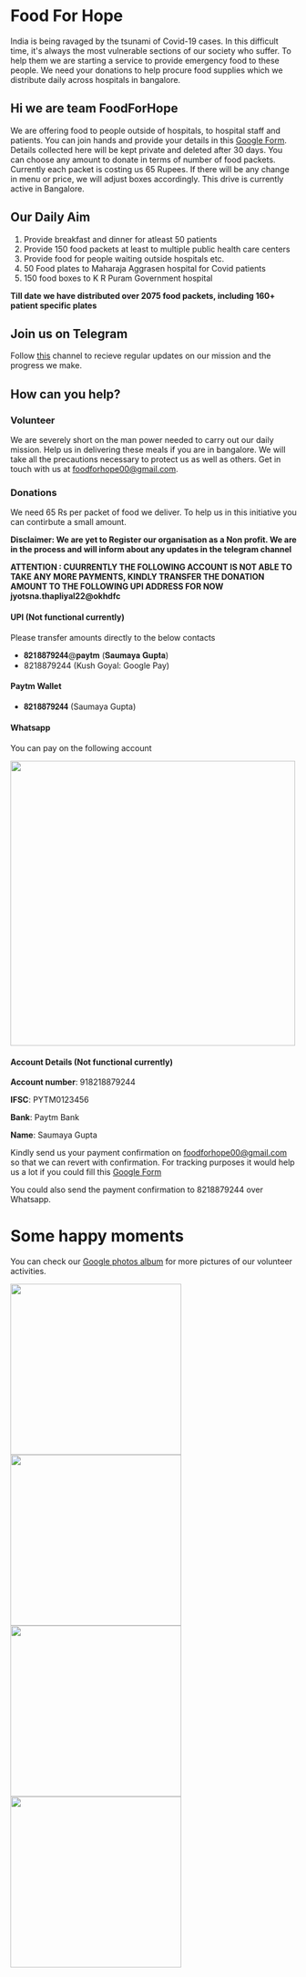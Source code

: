 # Food For Hope
India is being ravaged by the tsunami of Covid-19 cases. In this difficult time, it's always the most vulnerable sections of our society who suffer. To help them we are starting a service to provide emergency food to these people. We need your donations to help procure food supplies which we distribute daily across hospitals in bangalore.
## Hi we are team FoodForHope
We are offering food to people outside of hospitals, to hospital staff and patients. You can join hands and provide your details in this [Google Form](https://forms.gle/MrSGPGru2aURSCbA8). Details collected here will be kept private and deleted after 30 days. You can choose any amount to donate in terms of  number of food packets. Currently each packet is costing us 65 Rupees. If there will be any change in menu or price, we will adjust boxes accordingly. This drive is currently active in Bangalore.
## Our Daily Aim 
1. Provide breakfast and dinner for atleast 50 patients
2. Provide 150 food packets at least to multiple public health care centers
3. Provide food for people waiting outside hospitals etc. 
4. 50 Food plates to Maharaja Aggrasen hospital for Covid patients
5. 150 food boxes to K R Puram Government hospital 

__Till date we have distributed over 2075 food packets, including 160+ patient specific plates__

## Join us on Telegram
Follow [this](https://t.me/FoodForHope) channel to recieve regular updates on our mission and the progress we make. 

## How can you help?
### Volunteer
We are severely short on the man power needed to carry out our daily mission. Help us in delivering these meals if you are in bangalore. We will take all the precautions necessary to protect us as well as others. Get in touch with us at foodforhope00@gmail.com.
### Donations
We need 65 Rs per packet of food we deliver. To help us in this initiative you can contirbute a small amount. 

**Disclaimer: We are yet to Register our organisation as a Non profit. We are in the process and will inform about any updates in the telegram channel**

**ATTENTION : CUURRENTLY THE FOLLOWING ACCOUNT IS NOT ABLE TO TAKE ANY MORE PAYMENTS, KINDLY TRANSFER THE DONATION AMOUNT TO THE FOLLOWING UPI ADDRESS FOR NOW**
**jyotsna.thapliyal22@okhdfc**

#### UPI (Not functional currently)
Please transfer amounts directly to the below contacts
- 𝟖𝟐𝟏𝟖𝟖𝟕𝟗𝟐𝟒𝟒@𝐩𝐚𝐲𝐭𝐦 (𝐒𝐚𝐮𝐦𝐚𝐲𝐚 𝐆𝐮𝐩𝐭𝐚) 
- 8218879244 (Kush Goyal: Google Pay)

#### Paytm Wallet
- 𝟖𝟐𝟏𝟖𝟖𝟕𝟗𝟐𝟒𝟒 (Saumaya Gupta)

#### Whatsapp
You can pay on the following account
<p float="left">
  <img src="https://user-images.githubusercontent.com/5796258/116341438-8df35b80-a7fe-11eb-8fbd-002fa4cfd23b.jpeg" width="500" />
</p>

#### Account Details (Not functional currently)

**Account number**: 918218879244

**IFSC**: PYTM0123456

**Bank**: Paytm Bank

**Name**: Saumaya Gupta

Kindly send us your payment confirmation on foodforhope00@gmail.com so that we can revert with confirmation. For tracking purposes it would help us a lot if you could fill this [Google Form](https://forms.gle/MrSGPGru2aURSCbA8)

You could also send the payment confirmation to 8218879244 over Whatsapp.

# Some happy moments
You can check our [Google photos album](https://photos.app.goo.gl/PUdDLUDadChEh1Hf9) for more pictures of our volunteer activities.


<p float="left">
  <img src="https://user-images.githubusercontent.com/5796258/116056156-1658eb80-a69b-11eb-8032-8abcfeb9c9cc.jpeg" width="300" />
  <img src="https://user-images.githubusercontent.com/5796258/116056069-ff19fe00-a69a-11eb-86b2-0c16ae8b4f79.jpeg" width="300" /> 
  <img src="https://user-images.githubusercontent.com/5796258/116056789-cd556700-a69b-11eb-89ba-038f017526a3.jpeg" width="300" />
  <img src="https://user-images.githubusercontent.com/5796258/116060212-4b673d00-a69f-11eb-9347-8341461ef971.jpeg" width="300" />
  
</p>


